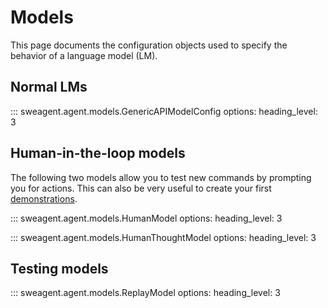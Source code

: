 # Models

This page documents the configuration objects used to specify the behavior of a language model (LM).

## Normal LMs

::: sweagent.agent.models.GenericAPIModelConfig
    options:
        heading_level: 3

## Human-in-the-loop models

The following two models allow you to test new commands by prompting you for actions.
This can also be very useful to create your first [demonstrations](../config/demonstrations.md).

::: sweagent.agent.models.HumanModel
    options:
        heading_level: 3

::: sweagent.agent.models.HumanThoughtModel
    options:
        heading_level: 3

## Testing models

::: sweagent.agent.models.ReplayModel
    options:
        heading_level: 3

